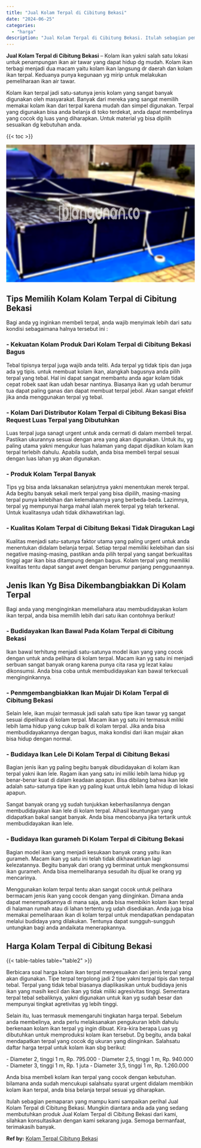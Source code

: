 ```yaml
---
title: "Jual Kolam Terpal di Cibitung Bekasi"
date: "2024-06-25"
categories: 
  - "harga"
description: "Jual Kolam Terpal di Cibitung Bekasi. Itulah sebagian pemaparan yang mampu kami sampaikan perihal Jual Kolam Terpal di Cibitung Bekasi. Mungkin diantara anda..."
---
```


**Jual Kolam Terpal di Cibitung Bekasi** – Kolam ikan yakni salah satu lokasi untuk penampungan ikan air tawar yang dapat hidup dg mudah. Kolam ikan terbagi menjadi dua macam yaitu kolam ikan langsung dr daerah dan kolam ikan terpal. Keduanya punya kegunaan yg mirip untuk melakukan pemeliharaan ikan air tawar.

Kolam ikan terpal jadi satu-satunya jenis kolam yang sangat banyak digunakan oleh masyarakat. Banyak dari mereka yang sangat memilih memakai kolam ikan dari terpal karena mudah dan simpel digunakan. Terpal yang digunakan bisa anda belanja di toko terdekat, anda dapat membelinya yang cocok dg luas yang diharapkan. Untuk material yg bisa dipilih sesuaikan dg kebutuhan anda.

{{< toc >}}

![Jual Kolam Terpal di Cibitung Bekasi](/images/jual-kolam-terpal-48.png)

## Tips Memilih Kolam Kolam Terpal di Cibitung Bekasi

Bagi anda yg inginkan membeli terpal, anda wajib menyimak lebih dari satu kondisi sebagaimana halnya tersebut ini :

### \- Kekuatan Kolam Produk Dari Kolam Terpal di Cibitung Bekasi Bagus

Tebal tipisnya terpal juga wajib anda teliti. Ada terpal yg tidak tipis dan juga ada yg tipis. untuk membuat kolam ikan, alangkah bagusnya anda pilih terpal yang tebal. Hal ini dapat sangat membantu anda agar kolam tidak cepat robek saat ikan udah besar nantinya. Biasanya ikan yg udah berumur tua dapat paling ganas dan dapat membuat terpal jebol. Akan sangat efektif jika anda menggunakan terpal yg tebal.

### \- Kolam Dari Distributor Kolam Terpal di Cibitung Bekasi Bisa Request Luas Terpal yang Dibutuhkan

Luas terpal juga sanagt urgent untuk anda cermati di dalam membeli terpal. Pastikan ukurannya sesuai dengan area yang akan digunakan. Untuk itu, yg paling utama yakni mengukur luas halaman yang dapat dijadikan kolam ikan terpal terlebih dahulu. Apabila sudah, anda bisa membeli terpal sesuai dengan luas lahan yg akan digunakan.

### \- Produk Kolam Terpal Banyak

Tips yg bisa anda laksanakan selanjutnya yakni menentukan merek terpal. Ada begitu banyak sekali merk terpal yang bisa dipilih, masing-masing terpal punya kelebihan dan kelemahannya yang berbeda-beda. Lazimnya, terpal yg mempunyai harga mahal ialah merek terpal yg telah terkenal. Untuk kualitasnya udah tidak dikhawatirkan lagi.

### \- Kualitas Kolam Terpal di Cibitung Bekasi Tidak Diragukan Lagi

Kualitas menjadi satu-satunya faktor utama yang paling urgent untuk anda menentukan didalam belanja terpal. Setiap terpal memiliki kelebihan dan sisi negative masing-masing, pastikan anda pilih terpal yang sangat berkualitas tinggi agar ikan bisa ditampung dengan bagus. Kolam terpal yang memiliki kwalitas tentu dapat sangat awet dengan berumur panjang penggunaannya.

## Jenis Ikan Yg Bisa Dikembangbiakkan Di Kolam Terpal

Bagi anda yang menginginkan memeliahara atau membudidayakan kolam ikan terpal, anda bisa memilih lebih dari satu ikan contohnya berikut!

### \- Budidayakan Ikan Bawal Pada Kolam Terpal di Cibitung Bekasi

Ikan bawal terhitung menjadi satu-satunya model ikan yang yang cocok dengan untuk anda pelihara di kolam terpal. Macam ikan yg satu ini menjadi serbuan sangat banyak orang karena punya cita rasa yg lezat kalau dikonsumsi. Anda bisa coba untuk membudidayakan kan bawal terkecuali menginginkannya.

### \- Penmgembangbiakkan Ikan Mujair Di Kolam Terpal di Cibitung Bekasi

Selain lele, ikan mujair termasuk jadi salah satu tipe ikan tawar yg sangat sesuai dipelihara di kolam terpal. Macam ikan yg satu ini termasuk miliki lebih lama hidup yang cukup baik di kolam terpal. Jika anda bisa membudidayakannya dengan bagus, maka kondisi dari ikan mujair akan bisa hidup dengan normal.

### \- Budidaya Ikan Lele Di Kolam Terpal di Cibitung Bekasi

Bagian jenis ikan yg paling begitu banyak dibudidayakan di kolam ikan terpal yakni ikan lele. Ragam ikan yang satu ini miliki lebih lama hidup yg benar-benar kuat di dalam keadaan apapun. Bisa dibilang bahwa ikan lele adalah satu-satunya tipe ikan yg paling kuat untuk lebih lama hidup di lokasi apapun.

Sangat banyak orang yg sudah tunjukkan keberhasilannya dengan membudidayakan ikan lele di kolam terpal. Alhasil keuntungan yang didapatkan bakal sangat banyak. Anda bisa mencobanya jika tertarik untuk membudidayakan ikan lele.

### \- Budidaya Ikan gurameh Di Kolam Terpal di Cibitung Bekasi

Bagian model ikan yang menjadi kesukaan banyak orang yaitu ikan gurameh. Macam ikan yg satu ini telah tidak dikhawatirkan lagi kelezatannya. Begitu banyak dari orang yg berminat untuk mengkonsumsi ikan gurameh. Anda bisa memeliharanya sesudah itu dijual ke orang yg mencarinya.

Menggunakan kolam terpal tentu akan sangat cocok untuk pelihara bermacam jenis ikan yang cocok dengan yang diinginkan. Dimana anda dapat menempatkannya di mana saja, anda bisa membikin kolam ikan terpal di halaman rumah atau di lahan tertentu yg udah disediakan. Anda juga bisa memakai pemeliharaan ikan di kolam terpal untuk mendapatkan pendapatan melalui budidaya yang dilakukan. Tentunya dapat sungguh-sungguh untungkan bagi anda andaikata menerapkannya.

## Harga Kolam Terpal di Cibitung Bekasi

{{< table-tables table="table2" >}}

Berbicara soal harga kolam ikan terpal menyesuaikan dari jenis terpal yang akan digunakan. Tipe terpal tergolong jadi 2 tipe yakni terpal tipis dan terpal tebal. Terpal yang tidak tebal biasanya diaplikasikan untuk budidaya jenis ikan yang masih kecil dan ikan yg tidak miliki agresivitas tinggi. Sementara terpal tebal sebaliknya, yakni digunakan untuk ikan yg sudah besar dan mempunyai tingkat agretivitas yg lebih tinggi.

Selain itu, luas termasuk memengaruhi tingkatan harga terpal. Sebelum anda membelinya, anda perlu melaksanakan pengukuran lebih dahulu berkenaan kolam ikan terpal yg ingin dibuat. Kira-kira berapa Luas yg dibutuhkan untuk memproduksi kolam ikan tersebut. Dg begitu, anda bakal mendapatkan terpal yang cocok dg ukuran yang diinginkan. Salahsatu daftar harga terpal untuk kolam ikan sbg berikut:

\- Diameter 2, tinggi 1 m, Rp. 795.000 - Diameter 2,5, tinggi 1 m, Rp. 940.000 - Diameter 3, tinggi 1 m, Rp. 1 juta - Diameter 3,5, tinggi 1 m, Rp. 1.260.000

Anda bisa membeli kolam ikan terpal yang cocok dengan kebutuhan. bilamana anda sudah mencukupi salahsatu syarat urgent didalam membikin kolam ikan terpal, anda bisa belanja terpal sesuai yg diharapkan.

Itulah sebagian pemaparan yang mampu kami sampaikan perihal Jual Kolam Terpal di Cibitung Bekasi. Mungkin diantara anda ada yang sedang membutuhkan produk Jual Kolam Terpal di Cibitung Bekasi dari kami, silahkan konsultasikan dengan kami sekarang juga. Semoga bermanfaat, terimakasih banyak.

**Ref by:** [Kolam Terpal Cibitung Bekasi](https://id.wikipedia.org/wiki/Kolam)
